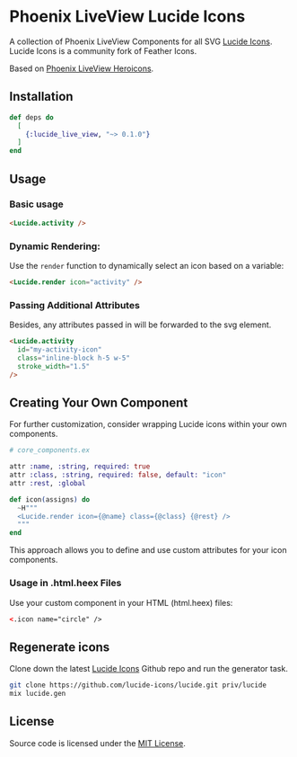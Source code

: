 # Phoenix LiveView Lucide Icons

A collection of Phoenix LiveView Components for all SVG [Lucide Icons](https://lucide.dev/). Lucide Icons is a community fork of Feather Icons.

Based on [Phoenix LiveView Heroicons](https://github.com/rocketinsights/heroicons_liveview).

## Installation

```elixir
def deps do
  [
    {:lucide_live_view, "~> 0.1.0"}
  ]
end
```

## Usage

### Basic usage

```html
<Lucide.activity />
```

### Dynamic Rendering:

Use the `render` function to dynamically select an icon based on a variable:

```html
<Lucide.render icon="activity" />
```

### Passing Additional Attributes

Besides, any attributes passed in will be forwarded to the svg element.

```html
<Lucide.activity
  id="my-activity-icon"
  class="inline-block h-5 w-5"
  stroke_width="1.5"
/>
```

## Creating Your Own Component

For further customization, consider wrapping Lucide icons within your own components.

```elixir
# core_components.ex

attr :name, :string, required: true
attr :class, :string, required: false, default: "icon"
attr :rest, :global

def icon(assigns) do
  ~H"""
  <Lucide.render icon={@name} class={@class} {@rest} />
  """
end
```

This approach allows you to define and use custom attributes for your icon components.

### Usage in .html.heex Files

Use your custom component in your HTML (html.heex) files:

```html
<.icon name="circle" />
```

## Regenerate icons

Clone down the latest [Lucide Icons](https://github.com/lucide-icons/lucide) Github repo and run the generator task.

```bash
git clone https://github.com/lucide-icons/lucide.git priv/lucide
mix lucide.gen
```

## License

Source code is licensed under the [MIT License](LICENSE.md).
